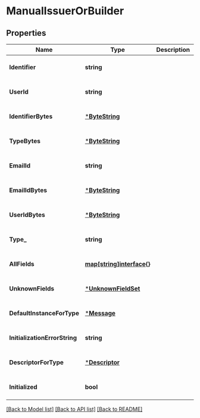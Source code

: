 # ManualIssuerOrBuilder

## Properties
Name | Type | Description | Notes
------------ | ------------- | ------------- | -------------
**Identifier** | **string** |  | [optional] [default to null]
**UserId** | **string** |  | [optional] [default to null]
**IdentifierBytes** | [***ByteString**](ByteString.md) |  | [optional] [default to null]
**TypeBytes** | [***ByteString**](ByteString.md) |  | [optional] [default to null]
**EmailId** | **string** |  | [optional] [default to null]
**EmailIdBytes** | [***ByteString**](ByteString.md) |  | [optional] [default to null]
**UserIdBytes** | [***ByteString**](ByteString.md) |  | [optional] [default to null]
**Type_** | **string** |  | [optional] [default to null]
**AllFields** | [**map[string]interface{}**](interface{}.md) |  | [optional] [default to null]
**UnknownFields** | [***UnknownFieldSet**](UnknownFieldSet.md) |  | [optional] [default to null]
**DefaultInstanceForType** | [***Message**](Message.md) |  | [optional] [default to null]
**InitializationErrorString** | **string** |  | [optional] [default to null]
**DescriptorForType** | [***Descriptor**](Descriptor.md) |  | [optional] [default to null]
**Initialized** | **bool** |  | [optional] [default to null]

[[Back to Model list]](../README.md#documentation-for-models) [[Back to API list]](../README.md#documentation-for-api-endpoints) [[Back to README]](../README.md)

